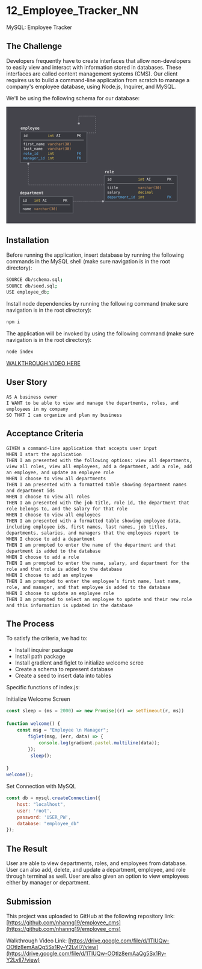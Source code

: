  # 12_Employee_Tracker_NN
MySQL: Employee Tracker

## The Challenge
Developers frequently have to create interfaces that allow non-developers to easily view and interact with information stored in databases. These interfaces are called content management systems (CMS). Our client requires us to build a command-line application from scratch to manage a company's employee database, using Node.js, Inquirer, and MySQL.

We'll be using the following schema for our database:

![](./img/data.png)

## Installation

Before running the application, insert database by running the following commands in the MySQL shell (make sure navigation is in the root directory):

```bash
SOURCE db/schema.sql;
SOURCE db/seed.sql;
USE employee_db;
```

Install node dependencies by running the following command (make sure navigation is in the root directory):

```bash
npm i
```

The application will be invoked by using the following command (make sure navigation is in the root directory):

```bash
node index
```

[WALKTHROUGH VIDEO HERE](https://drive.google.com/file/d/1TlUQw-OOtIz8emAaQg5Sx1Ry-Y2LvlI7/view)

## User Story

```
AS A business owner
I WANT to be able to view and manage the departments, roles, and employees in my company
SO THAT I can organize and plan my business
```

## Acceptance Criteria

```
GIVEN a command-line application that accepts user input
WHEN I start the application
THEN I am presented with the following options: view all departments, view all roles, view all employees, add a department, add a role, add an employee, and update an employee role
WHEN I choose to view all departments
THEN I am presented with a formatted table showing department names and department ids
WHEN I choose to view all roles
THEN I am presented with the job title, role id, the department that role belongs to, and the salary for that role
WHEN I choose to view all employees
THEN I am presented with a formatted table showing employee data, including employee ids, first names, last names, job titles, departments, salaries, and managers that the employees report to
WHEN I choose to add a department
THEN I am prompted to enter the name of the department and that department is added to the database
WHEN I choose to add a role
THEN I am prompted to enter the name, salary, and department for the role and that role is added to the database
WHEN I choose to add an employee
THEN I am prompted to enter the employee’s first name, last name, role, and manager, and that employee is added to the database
WHEN I choose to update an employee role
THEN I am prompted to select an employee to update and their new role and this information is updated in the database 
``` 

## The Process
To satisfy the criteria, we had to:
- Install inquirer package
- Install path package
- Install gradient and figlet to initialize welcome scree
- Create a schema to represent database
- Create a seed to insert data into tables

Specific functions of index.js:

Initialize Welcome Screen
```javascript
const sleep = (ms = 2000) => new Promise((r) => setTimeout(r, ms))

function welcome() {
    const msg = "Employee \n Manager";
        figlet(msg, (err, data) => {
            console.log(gradient.pastel.multiline(data));
        });
         sleep();

}
welcome();
```

Set Connection with MySQL
```javascript
const db = mysql.createConnection({
    host: "localhost",
    user: 'root',
    password: 'USER_PW',
    database: "employee_db"
});
```

## The Result
User are able to view departments, roles, and employees from database. User can also add, delete, and update a department, employee, and role through terminal as well. User are also given an option to view employees either by manager or department. 

## Submission
This project was uploaded to GitHub at the following repository link:
[https://github.com/nhanng19/employee_cms](https://github.com/nhanng19/employee_cms)

Walkthrough Video Link:
[https://drive.google.com/file/d/1TlUQw-OOtIz8emAaQg5Sx1Ry-Y2LvlI7/view](https://drive.google.com/file/d/1TlUQw-OOtIz8emAaQg5Sx1Ry-Y2LvlI7/view)

